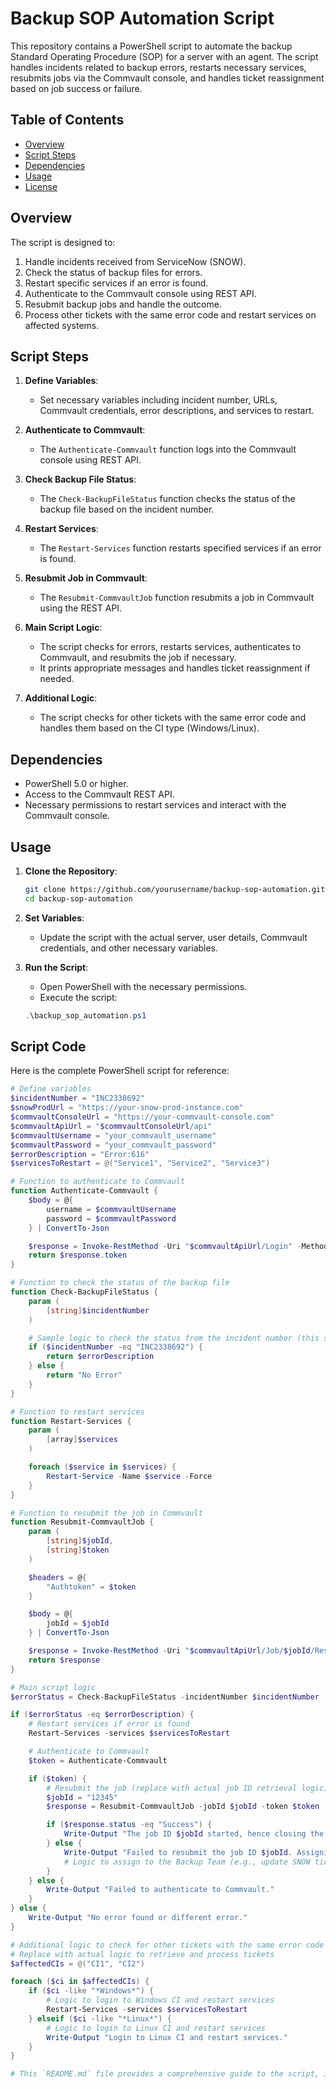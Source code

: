 # Backup SOP Automation Script

This repository contains a PowerShell script to automate the backup Standard Operating Procedure (SOP) for a server with an agent. The script handles incidents related to backup errors, restarts necessary services, resubmits jobs via the Commvault console, and handles ticket reassignment based on job success or failure.

## Table of Contents
- [Overview](#overview)
- [Script Steps](#script-steps)
- [Dependencies](#dependencies)
- [Usage](#usage)
- [License](#license)

## Overview
The script is designed to:
1. Handle incidents received from ServiceNow (SNOW).
2. Check the status of backup files for errors.
3. Restart specific services if an error is found.
4. Authenticate to the Commvault console using REST API.
5. Resubmit backup jobs and handle the outcome.
6. Process other tickets with the same error code and restart services on affected systems.

## Script Steps
1. **Define Variables**:
    - Set necessary variables including incident number, URLs, Commvault credentials, error descriptions, and services to restart.

2. **Authenticate to Commvault**:
    - The `Authenticate-Commvault` function logs into the Commvault console using REST API.

3. **Check Backup File Status**:
    - The `Check-BackupFileStatus` function checks the status of the backup file based on the incident number.

4. **Restart Services**:
    - The `Restart-Services` function restarts specified services if an error is found.

5. **Resubmit Job in Commvault**:
    - The `Resubmit-CommvaultJob` function resubmits a job in Commvault using the REST API.

6. **Main Script Logic**:
    - The script checks for errors, restarts services, authenticates to Commvault, and resubmits the job if necessary.
    - It prints appropriate messages and handles ticket reassignment if needed.

7. **Additional Logic**:
    - The script checks for other tickets with the same error code and handles them based on the CI type (Windows/Linux).

## Dependencies
- PowerShell 5.0 or higher.
- Access to the Commvault REST API.
- Necessary permissions to restart services and interact with the Commvault console.

## Usage
1. **Clone the Repository**:
    ```bash
    git clone https://github.com/yourusername/backup-sop-automation.git
    cd backup-sop-automation
    ```

2. **Set Variables**:
    - Update the script with the actual server, user details, Commvault credentials, and other necessary variables.

3. **Run the Script**:
    - Open PowerShell with the necessary permissions.
    - Execute the script:
    ```powershell
    .\backup_sop_automation.ps1
    ```

## Script Code

Here is the complete PowerShell script for reference:

```powershell
# Define variables
$incidentNumber = "INC2338692"
$snowProdUrl = "https://your-snow-prod-instance.com"
$commvaultConsoleUrl = "https://your-commvault-console.com"
$commvaultApiUrl = "$commvaultConsoleUrl/api"
$commvaultUsername = "your_commvault_username"
$commvaultPassword = "your_commvault_password"
$errorDescription = "Error:616"
$servicesToRestart = @("Service1", "Service2", "Service3")

# Function to authenticate to Commvault
function Authenticate-Commvault {
    $body = @{
        username = $commvaultUsername
        password = $commvaultPassword
    } | ConvertTo-Json

    $response = Invoke-RestMethod -Uri "$commvaultApiUrl/Login" -Method Post -Body $body -ContentType "application/json"
    return $response.token
}

# Function to check the status of the backup file
function Check-BackupFileStatus {
    param (
        [string]$incidentNumber
    )

    # Sample logic to check the status from the incident number (this should be replaced with actual logic)
    if ($incidentNumber -eq "INC2338692") {
        return $errorDescription
    } else {
        return "No Error"
    }
}

# Function to restart services
function Restart-Services {
    param (
        [array]$services
    )

    foreach ($service in $services) {
        Restart-Service -Name $service -Force
    }
}

# Function to resubmit the job in Commvault
function Resubmit-CommvaultJob {
    param (
        [string]$jobId,
        [string]$token
    )

    $headers = @{
        "Authtoken" = $token
    }

    $body = @{
        jobId = $jobId
    } | ConvertTo-Json

    $response = Invoke-RestMethod -Uri "$commvaultApiUrl/Job/$jobId/Resubmit" -Method Post -Headers $headers -Body $body -ContentType "application/json"
    return $response
}

# Main script logic
$errorStatus = Check-BackupFileStatus -incidentNumber $incidentNumber

if ($errorStatus -eq $errorDescription) {
    # Restart services if error is found
    Restart-Services -services $servicesToRestart

    # Authenticate to Commvault
    $token = Authenticate-Commvault

    if ($token) {
        # Resubmit the job (replace with actual job ID retrieval logic)
        $jobId = "12345"
        $response = Resubmit-CommvaultJob -jobId $jobId -token $token

        if ($response.status -eq "Success") {
            Write-Output "The job ID $jobId started, hence closing the ticket."
        } else {
            Write-Output "Failed to resubmit the job ID $jobId. Assigning to the Backup Team."
            # Logic to assign to the Backup Team (e.g., update SNOW ticket)
        }
    } else {
        Write-Output "Failed to authenticate to Commvault."
    }
} else {
    Write-Output "No error found or different error."
}

# Additional logic to check for other tickets with the same error code and handle accordingly
# Replace with actual logic to retrieve and process tickets
$affectedCIs = @("CI1", "CI2")

foreach ($ci in $affectedCIs) {
    if ($ci -like "*Windows*") {
        # Logic to login to Windows CI and restart services
        Restart-Services -services $servicesToRestart
    } elseif ($ci -like "*Linux*") {
        # Logic to login to Linux CI and restart services
        Write-Output "Login to Linux CI and restart services."
    }
}

# This `README.md` file provides a comprehensive guide to the script, including an overview, detailed script steps, dependencies, usage instructions, and the full script code for reference. Adjust the repository URL and any specific details as needed.

